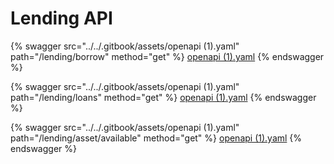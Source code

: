 # Lending API

{% swagger src="../../.gitbook/assets/openapi (1).yaml" path="/lending/borrow" method="get" %}
[openapi (1).yaml](<../../.gitbook/assets/openapi (1).yaml>)
{% endswagger %}

{% swagger src="../../.gitbook/assets/openapi (1).yaml" path="/lending/loans" method="get" %}
[openapi (1).yaml](<../../.gitbook/assets/openapi (1).yaml>)
{% endswagger %}

{% swagger src="../../.gitbook/assets/openapi (1).yaml" path="/lending/asset/available" method="get" %}
[openapi (1).yaml](<../../.gitbook/assets/openapi (1).yaml>)
{% endswagger %}
